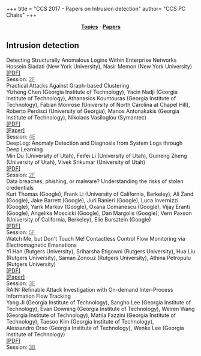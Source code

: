 +++
title = "CCS 2017 - Papers on Intrusion detection"
author= "CCS PC Chairs"
+++
<center><a href="/topics"><b>Topics</b></a> &middot; <a href="/papers"><b>Papers</b></a></center>
<p>
<h2>Intrusion detection</h2><div class="bpaper"><span class="ptitle">Detecting Structurally Anomalous Logins Within Enterprise Networks</span></br><div class="pblock"><span class="author">Hossein&nbsp;Siadati</span> <span class="institution">(New York University)</span>, <span class="author">Nasir&nbsp;Memon</span> <span class="institution">(New York University)</span><br><div class="pextra"><a href="https://acmccs.github.io/papers/p1273-siadatiA.pdf">[PDF]</a><br>Session: <a href="/session-F2"><font color="#777">2F</font></a></div></div></div><div class="bpaper"><span class="ptitle">Practical Attacks Against Graph-based Clustering</span></br><div class="pblock"><span class="author">Yizheng&nbsp;Chen</span> <span class="institution">(Georgia Institute of Technology)</span>, <span class="author">Yacin&nbsp;Nadji</span> <span class="institution">(Georgia Institute of Technology)</span>, <span class="author">Athanasios&nbsp;Kountouras</span> <span class="institution">(Georgia Institute of Technology)</span>, <span class="author">Fabian&nbsp;Monrose</span> <span class="institution">(University of North Carolina at Chapel Hill)</span>, <span class="author">Roberto&nbsp;Perdisci</span> <span class="institution">(University of Georgia)</span>, <span class="author">Manos&nbsp;Antonakakis</span> <span class="institution">(Georgia Institute of Technology)</span>, <span class="author">Nikolaos&nbsp;Vasiloglou</span> <span class="institution">(Symantec)</span><br><div class="pextra"><a href="https://acmccs.github.io/papers/p1125-chenA.pdf">[PDF]</a><br><a href="https://arxiv.org/abs/1708.09056">[Paper]</a><br>Session: <a href="/session-E4"><font color="#777">4E</font></a></div></div></div><div class="bpaper"><span class="ptitle">DeepLog: Anomaly Detection and Diagnosis from System Logs through Deep Learning</span></br><div class="pblock"><span class="author">Min&nbsp;Du</span> <span class="institution">(University of Utah)</span>, <span class="author">Feifei&nbsp;Li</span> <span class="institution">(University of Utah)</span>, <span class="author">Guineng&nbsp;Zheng</span> <span class="institution">(University of Utah)</span>, <span class="author">Vivek&nbsp;Srikumar</span> <span class="institution">(University of Utah)</span><br><div class="pextra"><a href="https://acmccs.github.io/papers/p1285-duA.pdf">[PDF]</a><br>Session: <a href="/session-F2"><font color="#777">2F</font></a></div></div></div><div class="bpaper"><span class="ptitle">Data breaches, phishing, or malware? Understanding the risks of stolen credentials</span></br><div class="pblock"><span class="author">Kurt&nbsp;Thomas</span> <span class="institution">(Google)</span>, <span class="author">Frank&nbsp;Li</span> <span class="institution">(University of California, Berkeley)</span>, <span class="author">Ali&nbsp;Zand</span> <span class="institution">(Google)</span>, <span class="author">Jake&nbsp;Barrett</span> <span class="institution">(Google)</span>, <span class="author">Juri&nbsp;Ranieri</span> <span class="institution">(Google)</span>, <span class="author">Luca&nbsp;Invernizzi</span> <span class="institution">(Google)</span>, <span class="author">Yarik&nbsp;Markov</span> <span class="institution">(Google)</span>, <span class="author">Oxana&nbsp;Comanescu</span> <span class="institution">(Google)</span>, <span class="author">Vijay&nbsp;Eranti</span> <span class="institution">(Google)</span>, <span class="author">Angelika&nbsp;Moscicki</span> <span class="institution">(Google)</span>, <span class="author">Dan&nbsp;Margolis</span> <span class="institution">(Google)</span>, <span class="author">Vern&nbsp;Paxson</span> <span class="institution">(University of California, Berkeley)</span>, <span class="author">Elie&nbsp;Bursztein</span> <span class="institution">(Google)</span><br><div class="pextra"><a href="https://acmccs.github.io/papers/p1421-thomasAembCC.pdf">[PDF]</a><br>Session: <a href="/session-F5"><font color="#777">5F</font></a></div></div></div><div class="bpaper"><span class="ptitle">Watch Me, but Don't Touch Me! Contactless Control Flow Monitoring via Electromagnetic Emanations</span></br><div class="pblock"><span class="author">Yi&nbsp;Han</span> <span class="institution">(Rutgers University)</span>, <span class="author">Sriharsha&nbsp;Etigowni</span> <span class="institution">(Rutgers University)</span>, <span class="author">Hua&nbsp;Liu</span> <span class="institution">(Rutgers University)</span>, <span class="author">Saman&nbsp;Zonouz</span> <span class="institution">(Rutgers University)</span>, <span class="author">Athina&nbsp;Petropulu</span> <span class="institution">(Rutgers University)</span><br><div class="pextra"><a href="https://acmccs.github.io/papers/p1095-hanA.pdf">[PDF]</a><br><a href="https://arxiv.org/abs/1708.09099">[Paper]</a><br>Session: <a href="/session-E3"><font color="#777">3E</font></a></div></div></div><div class="bpaper"><span class="ptitle">RAIN: Refinable Attack Investigation with On-demand Inter-Process Information Flow Tracking</span></br><div class="pblock"><span class="author">Yang&nbsp;Ji</span> <span class="institution">(Georgia Institute of Technology)</span>, <span class="author">Sangho&nbsp;Lee</span> <span class="institution">(Georgia Institute of Technology)</span>, <span class="author">Evan&nbsp;Downing</span> <span class="institution">(Georgia Institute of Technology)</span>, <span class="author">Weiren&nbsp;Wang</span> <span class="institution">(Georgia Institute of Technology)</span>, <span class="author">Mattia&nbsp;Fazzini</span> <span class="institution">(Georgia Institute of Technology)</span>, <span class="author">Taesoo&nbsp;Kim</span> <span class="institution">(Georgia Institute of Technology)</span>, <span class="author">Alessandro&nbsp;Orso</span> <span class="institution">(Georgia Institute of Technology)</span>, <span class="author">Wenke&nbsp;Lee</span> <span class="institution">(Georgia Institute of Technology)</span><br><div class="pextra"><a href="https://acmccs.github.io/papers/p377-jiA.pdf">[PDF]</a><br>Session: <a href="/session-B3"><font color="#777">3B</font></a></div></div></div>